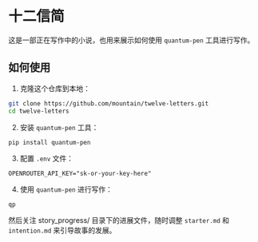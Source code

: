 # 十二信简

这是一部正在写作中的小说，也用来展示如何使用 `quantum-pen` 工具进行写作。

## 如何使用

1. 克隆这个仓库到本地：

```bash
git clone https://github.com/mountain/twelve-letters.git
cd twelve-letters
```

2. 安装 `quantum-pen` 工具：

```bashbash
pip install quantum-pen
```

3. 配置 `.env` 文件：

```env
OPENROUTER_API_KEY="sk-or-your-key-here"
```

4. 使用 `quantum-pen` 进行写作：

```bash
qp
```

然后关注 story_progress/ 目录下的进展文件，随时调整 `starter.md` 和 `intention.md` 来引导故事的发展。


